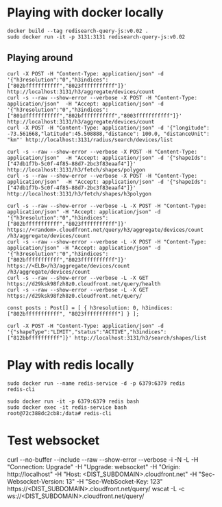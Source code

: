 

# Playing with docker locally

```
docker build --tag redisearch-query-js:v0.02 .
sudo docker run -it -p 3131:3131 redisearch-query-js:v0.02
```

## Playing around

```
curl -X POST -H "Content-Type: application/json" -d '{"h3resolution":"0","h3indices":["802bfffffffffff","8023fffffffffff"]}' http://localhost:3131/h3/aggregate/devices/count
curl -s --raw --show-error --verbose -X POST -H "Content-Type: application/json"  -H "Accept: application/json" -d '{"h3resolution":"0","h3indices":["801dfffffffffff","802bfffffffffff","8003fffffffffff"]}' http://localhost:3131/h3/aggregate/devices/count
curl -X POST -H "Content-Type: application/json" -d '{"longitude": -73.561668,"latitude":45.508888,"distance": 100.0, "distanceUnit": "km"' http://localhost:3131/radius/search/devices/list

curl -s --raw --show-error --verbose -X POST -H "Content-Type: application/json"  -H "Accept: application/json" -d '{"shapeIds":["47db1f7b-5c0f-4f85-88d7-2bc3f83eaaf4"]}' http://localhost:3131/h3/fetch/shapes/polygon
curl -s --raw --show-error --verbose -X POST -H "Content-Type: application/json"  -H "Accept: application/json" -d '{"shapeIds":["47db1f7b-5c0f-4f85-88d7-2bc3f83eaaf4"]}' http://localhost:3131/h3/fetch/shapes/h3polygon

curl -s --raw --show-error --verbose -L -X POST -H "Content-Type: application/json" -H "Accept: application/json" -d '{"h3resolution":"0","h3indices":["802bfffffffffff","8023fffffffffff"]}' https://<random>.cloudfront.net/query/h3/aggregate/devices/count
/h3/aggregate/devices/count
curl -s --raw --show-error --verbose -L -X POST -H "Content-Type: application/json" -H "Accept: application/json" -d '{"h3resolution":"0","h3indices":["802bfffffffffff","8023fffffffffff"]}' https://<ELB>/h3/aggregate/devices/count
/h3/aggregate/devices/count
curl -s --raw --show-error --verbose -L -X GET https://d29ksk98fzh8z0.cloudfront.net/query/health
curl -s --raw --show-error --verbose -L -X GET https://d29ksk98fzh8z0.cloudfront.net/query/
```

```
const posts : Post[] = [ { h3resolution: 0, h3indices: ["802bfffffffffff", "8023fffffffffff"] } ];
```

```
curl -X POST -H "Content-Type: application/json" -d '{"shapeType":"LIMIT","status":"ACTIVE","h3indices":["812bbffffffffff"]}' http://localhost:3131/h3/search/shapes/list
```

# Play with redis locally

```
sudo docker run --name redis-service -d -p 6379:6379 redis
redis-cli

sudo docker run -it -p 6379:6379 redis bash
sudo docker exec -it redis-service bash
root@72c388dc2cb8:/data# redis-cli
```

# Test websocket

curl --no-buffer --include --raw --show-error --verbose -i -N -L -H "Connection: Upgrade" -H "Upgrade: websocket" -H "Origin: http://localhost" -H "Host: &lt;DIST_SUBDOMAIN&gt;.cloudfront.net" -H "Sec-Websocket-Version: 13" -H "Sec-WebSocket-Key: 123" https://&lt;DIST_SUBDOMAIN&gt;.cloudfront.net/query/
wscat -L -c ws://&lt;DIST_SUBDOMAIN&gt;.cloudfront.net/query/
